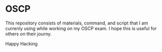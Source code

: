 # OSCP
This repository consists of materials, command, and script that I am currenly using while working on my OSCP exam. I hope this is useful for others on their journy. 

Happy Hacking
